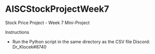 # AISCStockProjectWeek7
Stock Price Project - Week 7 Mini-Project

Instructions
* Run the Python script in the same directory as the CSV file
Discord: Dr_Klocek#8740
